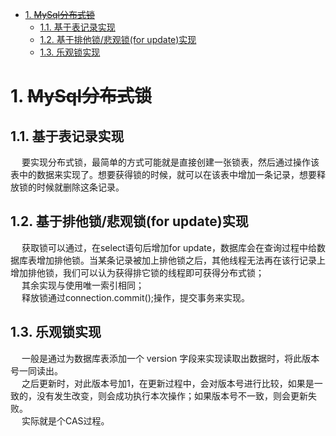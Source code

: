 <!-- TOC -->

- [1. ~~MySql分布式锁~~](#1-mysql分布式锁)
    - [1.1. 基于表记录实现](#11-基于表记录实现)
    - [1.2. 基于排他锁/悲观锁(for update)实现](#12-基于排他锁悲观锁for-update实现)
    - [1.3. 乐观锁实现](#13-乐观锁实现)

<!-- /TOC -->

# 1. ~~MySql分布式锁~~  
<!-- 
分布式锁之数据库实现
https://blog.csdn.net/u022812849/article/details/108621556
基于数据库实现的分布式锁
https://blog.csdn.net/u013256816/article/details/92854794

https://mp.weixin.qq.com/s/WygcVhELp8x6k9Ez_svO9Q
悲观锁：顾名思义很悲观，每次去拿数据的时候都认为别人修改，所以每次在拿数据的时候都会上锁，这样如果中间有人想拿数据就会一直阻塞除非锁被释放获取到锁。传统的关系型数据库里，用到了很多种这种锁机制，比如行锁，表锁，写锁等
乐观锁：顾名思义很乐观，每次去拿数据的时候都认为别人不会修改，所以不会上锁，但是在更新的时候会判断一下在此期间别人有没有去更新这个数据，可以使用版本号等机制。乐观锁适用于多读的应用类型，这样可以提高吞吐量

https://segmentfault.com/a/1190000023045815
https://blog.csdn.net/u013474436/article/details/104924782/
https://www.cnblogs.com/dengheng/p/11435067.html
-->

## 1.1. 基于表记录实现  
&emsp; 要实现分布式锁，最简单的方式可能就是直接创建一张锁表，然后通过操作该表中的数据来实现了。想要获得锁的时候，就可以在该表中增加一条记录，想要释放锁的时候就删除这条记录。  

## 1.2. 基于排他锁/悲观锁(for update)实现  
&emsp; 获取锁可以通过，在select语句后增加for update，数据库会在查询过程中给数据库表增加排他锁。当某条记录被加上排他锁之后，其他线程无法再在该行记录上增加排他锁，我们可以认为获得排它锁的线程即可获得分布式锁；  
&emsp; 其余实现与使用唯一索引相同；  
&emsp; 释放锁通过connection.commit();操作，提交事务来实现。  

## 1.3. 乐观锁实现  
&emsp; 一般是通过为数据库表添加一个 version 字段来实现读取出数据时，将此版本号一同读出。  
&emsp; 之后更新时，对此版本号加1，在更新过程中，会对版本号进行比较，如果是一致的，没有发生改变，则会成功执行本次操作；如果版本号不一致，则会更新失败。  
&emsp; 实际就是个CAS过程。  

